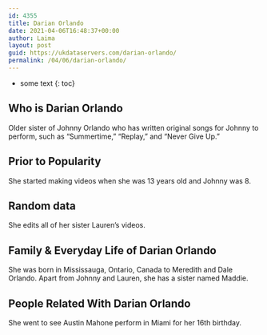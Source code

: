 ```yaml
---
id: 4355
title: Darian Orlando
date: 2021-04-06T16:48:37+00:00
author: Laima
layout: post
guid: https://ukdataservers.com/darian-orlando/
permalink: /04/06/darian-orlando/
---
```


* some text
{: toc}


## Who is Darian Orlando
                  
                  
                  
Older sister of Johnny Orlando who has written original songs for Johnny to perform, such as &#8220;Summertime,&#8221; &#8220;Replay,&#8221; and &#8220;Never Give Up.&#8221;
                  
              
            
              
            
                
                
                
## Prior to Popularity
                  
                  
                  
She started making videos when she was 13 years old and Johnny was 8.
                  
              
            
              
            
                
                
                
## Random data
                  
                  
                  
She edits all of her sister Lauren&#8217;s videos.
                  
              
            
              
            
                
                
                
## Family & Everyday Life of Darian Orlando
                  
                  
                  
She was born in Mississauga, Ontario, Canada to Meredith and Dale Orlando. Apart from Johnny and Lauren, she has a sister named Maddie.
                  
              
            
              
            
                
                
                
## People Related With Darian Orlando
                  
                  
                  
She went to see Austin Mahone perform in Miami for her 16th birthday.
                  
              
            
              
            
                
              
            
              
              
            
            
              
            
          
          
          
